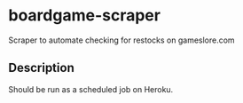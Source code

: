 # boardgame-scraper
Scraper to automate checking for restocks on gameslore.com

## Description
Should be run as a scheduled job on Heroku.
